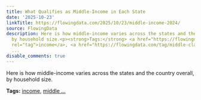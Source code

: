```yaml
---
title: What Qualifies as Middle-Income in Each State
date: '2025-10-23'
linkTitle: https://flowingdata.com/2025/10/23/middle-income-2024/
source: FlowingData
description: Here is how middle-income varies across the states and the country overall,
  by household size.<p><strong>Tags:</strong> <a href="https://flowingdata.com/tag/income/"
  rel="tag">income</a>, <a href="https://flowingdata.com/tag/middle-class/" rel="tag">middle
  ...
disable_comments: true
---
```

Here is how middle-income varies across the states and the country overall, by household size.<p><strong>Tags:</strong> <a href="https://flowingdata.com/tag/income/" rel="tag">income</a>, <a href="https://flowingdata.com/tag/middle-class/" rel="tag">middle ...